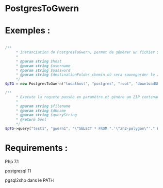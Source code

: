 PostgresToGwern
=================

Exemples :
==========
```php

/**
     * Instanciation de PostgresToGwern, permet de générer un fichier SHP 
     *
     * @param string $host
     * @param string $username
     * @param string $password
     * @param string $destinationFolder chemin où sera sauvegarder le zip contenant de le shp
     */
$pTG = new PostgresToGwern("localhost", "postgres", "root", "downloadShpZip");

/**
     * Execute la requete passée en paramètre et génère un ZIP contenant le SHP.
     * 
     * @param string $filename
     * @param string $dbname
     * @param string $queryString
     * @return bool
     */
$pTG->query("test1", "gwern1", "\"SELECT * FROM ".'\"zh2-polygon\"'." WHERE id='idtutu'\"");

```
Requirements :
==============

Php 7.1

postgresql 11

pgsql2shp dans le PATH